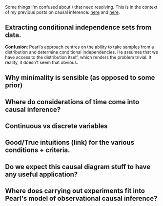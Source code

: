 Some things I'm confused about / that need resolving. This is in the context of my previous posts on causal inference: [here](https://hilbert-spaess.github.io/stats-Causality-from-correlation-Pearl's-approach/) and [here](https://hilbert-spaess.github.io/Simpsons's-Paradox-and-computing-causal-effect/).

## Extracting conditional independence sets from data.

**Confusion**: Pearl's approach centres on the ability to take samples from a distribution and determine conditional independencies. He assumes that we have access to the distribution itself, which renders the problem trivial. It reality, it doesn't seem that obvious.

## Why minimality is sensible (as opposed to some prior)

## Where do considerations of time come into causal inference?

## Continuous vs discrete variables

## Good/True intuitions (link) for the various conditions + criteria.

## Do we expect this causal diagram stuff to have any useful application?

## Where does carrying out experiments fit into Pearl's model of observational causal inference?
